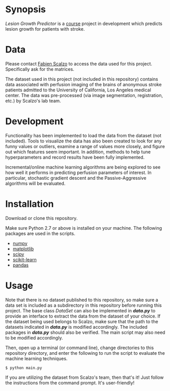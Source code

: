 # Synopsis

*Lesion Growth Predictor* is a [course](https://sa.ucla.edu/ro/Public/SOC/Results/ClassDetail?term_cd=17S&subj_area_cd=COM%20SCI&crs_catlg_no=0188%20%20%20%20&class_id=187827210&class_no=%20002%20%20)
project in development which predicts lesion growth for patients with stroke. 

# Data
Please contact [Fabien Scalzo](http://web.cs.ucla.edu/~fab/) to access the data
used for this project. Specifically ask for the matrices.

The dataset used in this project (not included in this repository) contains 
data associated with perfusion imaging of the brains of anonymous stroke 
patients admitted to the University of California, Los Angeles medical center.
The data was pre-processed (via image segmentation, registration, etc.) by 
Scalzo's lab team.

# Development
Functionality has been implemented to load the data from the dataset (not
included). Tools to visualize the data has also been created to look for any
funny values or outliers, examine a range of values more closely, and figure
out which features seem important. In addition, methods to help tune
hyperparameters and record results have been fully implemented.

Incremental/online machine learning algorithms are being explored to see how 
well it performs in predicting perfusion parameters of interest. In particular,
stochastic gradient descent and the Passive-Aggressive algorithms will be 
evaluated.

# Installation
Download or clone this repository. 

Make sure Python 2.7 or above is installed on your machine. The following 
packages are used in the scripts.

* [numpy](http://www.numpy.org/)
* [matplotlib](https://matplotlib.org/)
* [scipy](https://www.scipy.org/)
* [scikit-learn](http://scikit-learn.org/stable/)
* [pandas](http://pandas.pydata.org/)

# Usage
Note that there is no dataset published to this repository, so make sure a 
data set is included as a subdirectory in this repository before running this 
project. The base class *DataSet* can also be implemented in **_data.py_** to 
provide an interface to extract the data from the dataset of your choice. If 
the dataset being used belongs to Scalzo, make sure that the path to the
datasets indicated in **_data.py_** is modified accordingly. The included
packages in **_data.py_** should also be verified. The main script may also
need to be modified accordingly.

Then, open up a terminal (or command line), change directories to this 
repository directory, and enter the following to run the script to evaluate 
the machine learning techniques.

```
$ python main.py
```

If you are utilizing the dataset from Scalzo's team, then that's it! Just
follow the instructions from the command prompt. It's user-friendly!
